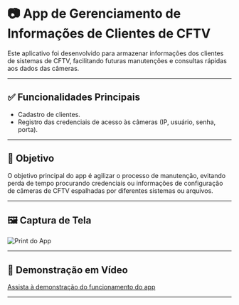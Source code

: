# 📷 App de Gerenciamento de Informações de Clientes de CFTV

Este aplicativo foi desenvolvido para armazenar informações dos clientes de sistemas de CFTV, facilitando futuras manutenções e consultas rápidas aos dados das câmeras.

---

## ✅ Funcionalidades Principais

- Cadastro de clientes.
- Registro das credenciais de acesso às câmeras (IP, usuário, senha, porta).

---

## 🎯 Objetivo

O objetivo principal do app é agilizar o processo de manutenção, evitando perda de tempo procurando credenciais ou informações de configuração de câmeras de CFTV espalhadas por diferentes sistemas ou arquivos.

---

## 🖼️ Captura de Tela

![Print do App](https://via.placeholder.com/600x400.png?text=Print+do+App)

---

## 🎥 Demonstração em Vídeo

[Assista à demonstração do funcionamento do app](https://www.youtube.com/watch?v=dQw4w9WgXcQ)

---
